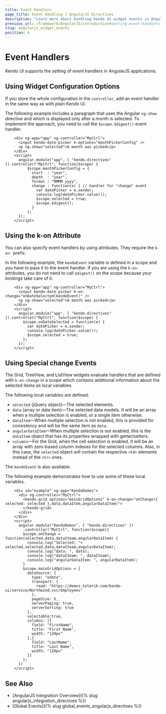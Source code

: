 ```yaml
---
title: Event Handlers
page_title: Event Handling | AngularJS Directives
description: "Learn more about handling Kendo UI widget events in AngularJS applications."
previous_url: /framework/AngularJS/introduction#setting-event-handlers
slug: angularjs_widget_events
position: 4
---
```


# Event Handlers

Kendo UI supports the setting of event handlers in AngularJS applications.

## Using Widget Configuration Options

If you store the whole configuration in the `controller`, add an event handler in the same way as with plain Kendo UI.

The following example includes a paragraph that uses the Angular `ng-show` directive and which is displayed only after a month is selected. To implement the approach, you need to call the `$scope.$digest()` event handler.

```dojo
    <div ng-app="app" ng-controller="MyCtrl">
      <input kendo-date-picker k-options="monthPickerConfig" />
      <p ng-show="selected">A month was picked</p>
    </div>
    <script>
      angular.module("app", [ "kendo.directives" ]).controller("MyCtrl", function($scope) {
          $scope.monthPickerConfig = {
            start  : "year",
            depth  : "year",
            format : "MMMM yyyy",
            change : function(e) { // handler for "change" event
              var datePicker = e.sender;
              console.log(datePicker.value());
              $scope.selected = true;
              $scope.$digest();
            }
          };
      });
    </script>
```

## Using the k-on Attribute

You can also specify event handlers by using attributes. They require the `k-on-` prefix.

In the following example, the `kendoEvent` variable is defined in a scope and you have to pass it to the event handler. If you are using the `k-on-` attributes, you do not need to call `$digest()` on the scope because your bindings take care of it.

```dojo
    <div ng-app="app" ng-controller="MyCtrl">
      <input kendo-date-picker k-on-change="onDateSelected(kendoEvent)" />
      <p ng-show="selected">A month was picked</p>
    </div>
    <script>
      angular.module("app", [ "kendo.directives" ]).controller("MyCtrl", function($scope) {
        $scope.onDateSelected = function(e) {
          var datePicker = e.sender;
          console.log(datePicker.value());
          $scope.selected = true;
        };
      });
    </script>
```

## Using Special change Events

The Grid, TreeView, and ListView widgets evaluate handlers that are defined with `k-on-change` in a scope which contains additional information about the selected items as local variables.

The following local variables are defined:
- `selected` (jQuery object)&mdash;The selected elements.
- `data` (array or data item)&mdash;The selected data models. It will be an array when a multiple selection is enabled, or a single item otherwise.
- `dataItem`&mdash;When multiple selection is not enabled, this is provided for consistency and will be the same item as `data`.
- `angularDataItem`&mdash;When multiple selection is not enabled, this is the `dataItem` object that has its properties wrapped with getter/setters.
- `columns`&mdash;For the Grid, when the cell selection is enabled, it will be an array with zero-based column indexes for the selected columns. Also, in this case, the `selected` object will contain the respective `<td>` elements instead of the `<tr>` ones.

The `kendoEvent` is also available.

The following example demonstrates how to use some of these local variables.

```dojo
    <div id="example" ng-app="KendoDemos">
      <div ng-controller="MyCtrl">
        <kendo-grid options="mainGridOptions" k-on-change="onChange({ selected: selected },data,dataItem,angularDataItem)">
        </kendo-grid>
      </div>
    </div>
    <script>
      angular.module("KendoDemos", [ "kendo.directives" ])
        .controller("MyCtrl", function($scope){
        $scope.onChange = function(selected,data,dataIteam,angularDataItem) {
          console.log("Selected: "+ selected.selected,data,dataIteam,angularDataItem);
          console.log("data: ", data);
          console.log("dataIteam: ", dataIteam);
          console.log("angularDataItem: ", angularDataItem);
        }
        $scope.mainGridOptions = {
          dataSource: {
            type: "odata",
            transport: {
              read: "https://demos.telerik.com/kendo-ui/service/Northwind.svc/Employees"
            },
            pageSize: 5,
            serverPaging: true,
            serverSorting: true
          },
          selectable:true,
          columns: [{
            field: "FirstName",
            title: "First Name",
            width: "120px"
          },{
            field: "LastName",
            title: "Last Name",
            width: "120px"
          }]
        };
      })
    </script>
```

## See Also

* [AngularJS Integration Overview]({% slug angularjs_integration_directives %})
* [Global Events]({% slug global_events_angularjs_directives %})
